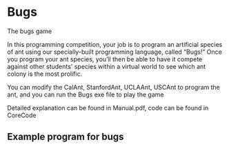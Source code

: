 # Bugs
The bugs game 

In this programming competition, your job is to program an artificial species of ant using our specially-built programming language, called “Bugs!” Once you program your ant species, you’ll then be able to have it compete against other students' species within a virtual world to see which ant colony is the most prolific.

You can modify the CalAnt, StanfordAnt, UCLAAnt, USCAnt to program the ant, and you can run the Bugs exe file to play the game

Detailed explanation can be found in Manual.pdf, code can be found in CoreCode

## Example program for bugs

